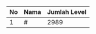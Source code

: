 | No | Nama            | Jumlah Level |
|----|-----------------|--------------|
| 1  | #    |    2989        |
